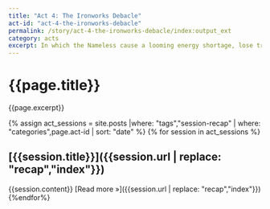 ```yaml
---
title: "Act 4: The Ironworks Debacle"
act-id: "act-4-the-ironworks-debacle"
permalink: /story/act-4-the-ironworks-debacle/index:output_ext
category: acts
excerpt: In which the Nameless cause a looming energy shortage, lose track of a certain ancient vampire, and kill a demon.
---
```

# {{page.title}}

{{page.excerpt}}

{% assign act_sessions = site.posts |where: "tags","session-recap" | where: "categories",page.act-id | sort: "date" %}
{% for session in act_sessions %}
## [{{session.title}}]({{session.url | replace: "recap","index"}})
{{session.content}}
[Read more »]({{session.url | replace: "recap","index"}})
{%endfor%}